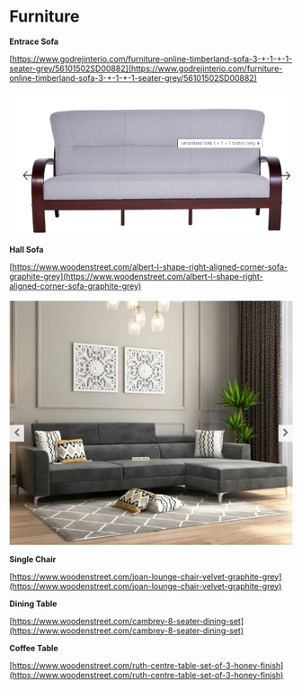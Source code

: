 # Furniture

**Entrace Sofa**

[https://www.godrejinterio.com/furniture-online-timberland-sofa-3-+-1-+-1-seater-grey/56101502SD00882](https://www.godrejinterio.com/furniture-online-timberland-sofa-3-+-1-+-1-seater-grey/56101502SD00882)

  

![](../files/1d63d994-9e79-462b-b880-f79774309010.png)

  

**Hall Sofa**

[https://www.woodenstreet.com/albert-l-shape-right-aligned-corner-sofa-graphite-grey](https://www.woodenstreet.com/albert-l-shape-right-aligned-corner-sofa-graphite-grey)

  

![](../files/43e347c2-7b66-4d5f-a125-7884a75c87ff.png)

  

**Single Chair**

[https://www.woodenstreet.com/joan-lounge-chair-velvet-graphite-grey](https://www.woodenstreet.com/joan-lounge-chair-velvet-graphite-grey)

  

  

**Dining Table**

[https://www.woodenstreet.com/cambrey-8-seater-dining-set](https://www.woodenstreet.com/cambrey-8-seater-dining-set)

  

**Coffee Table**

[https://www.woodenstreet.com/ruth-centre-table-set-of-3-honey-finish](https://www.woodenstreet.com/ruth-centre-table-set-of-3-honey-finish)